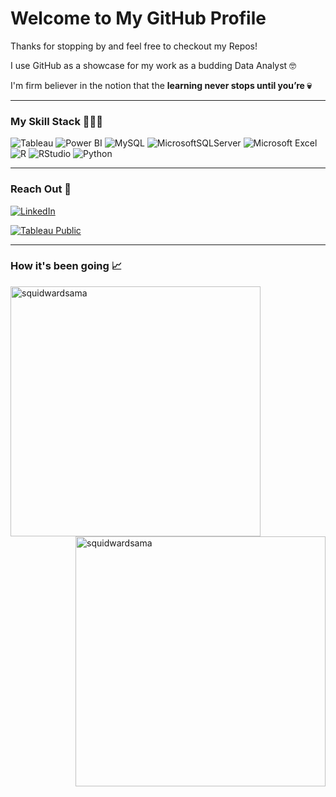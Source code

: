 # **Welcome to My GitHub Profile**

Thanks for stopping by and feel free to checkout my Repos!

I use GitHub as a showcase for my work as a  budding Data Analyst 🤓

I'm firm believer in the notion that the **learning never stops until you’re 💀**

---
###  My Skill Stack 👨🏾‍💻

![Tableau](https://img.shields.io/badge/Tableau-E97627?style=for-the-badge&logo=Tableau&logoColor=white) 
![Power BI](https://img.shields.io/badge/PowerBI-F2C811?style=for-the-badge&logo=Power%20BI&logoColor=black) 
![MySQL](https://img.shields.io/badge/MySQL-00000F?style=for-the-badge&logo=mysql&logoColor=white)
![MicrosoftSQLServer](https://img.shields.io/badge/Microsoft%20SQL%20Server-CC2927?style=for-the-badge&logo=microsoft%20sql%20server&logoColor=white) 
![Microsoft Excel](https://img.shields.io/badge/Microsoft_Excel-217346?style=for-the-badge&logo=microsoft-excel&logoColor=white) 
![R](https://img.shields.io/badge/r-%23276DC3.svg?style=for-the-badge&logo=r&logoColor=white)
![RStudio](https://img.shields.io/badge/RStudio-75AADB?style=for-the-badge&logo=RStudio&logoColor=white) 
![Python](https://img.shields.io/badge/Python-FFD43B?style=for-the-badge&logo=python&logoColor=darkgreen)

---

### Reach Out 👯

[![LinkedIn](https://img.shields.io/badge/linkedin-%230077B5.svg?style=for-the-badge&logo=linkedin&logoColor=white)](https://www.linkedin.com/in/squidwardsama/) 

[![Tableau Public](https://img.shields.io/badge/Tableau_Public-%232C2D72.svg?style=for-the-badge&logo=Tableau&&logoColor=white)](https://public.tableau.com/app/profile/livingston.akoma)

---
### How it's been going 📈

<div >
    <img align="left" src="https://github-readme-stats.vercel.app/api?username=squidwardsama&count_private=true&show_icons=true&theme=dracula"  width="400px" alt="squidwardsama">
    &nbsp;&nbsp;
    &nbsp;&nbsp;
    <img align="right" src="https://github-readme-stats.vercel.app/api/top-langs/?username=squidwardsama&layout=compact&theme=dracula"  width="400px" alt="squidwardsama">
</div>

[4]:	https://img.shields.io/badge/MySQL-316192?style=for-the-badge&logo=mysql&logoColor=white
